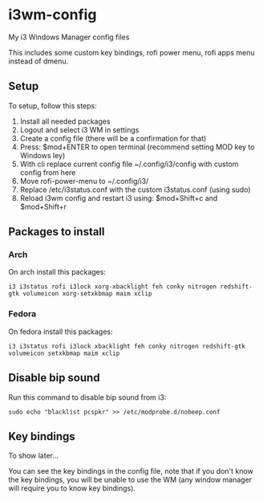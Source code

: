 # i3wm-config
My i3 Windows Manager config files

This includes some custom key bindings, rofi power menu, rofi apps menu instead of dmenu.

## Setup
To setup, follow this steps:

1.  Install all needed packages
2.  Logout and select i3 WM in settings
3.  Create a config file (there will be a confirmation for that)
4.  Press: $mod+ENTER to open terminal (recommend setting MOD key to Windows ley)
5.  With cli replace current config file ~/.config/i3/config with custom config from here
6.  Move rofi-power-menu to ~/.config/i3/
7.  Replace /etc/i3status.conf with the custom i3status.conf (using sudo)
8.  Reload i3wm config and restart i3 using: $mod+Shift+c and $mod+Shift+r

## Packages to install

### Arch
On arch install this packages:
```
i3 i3status rofi i3lock xorg-xbacklight feh conky nitrogen redshift-gtk volumeicon xorg-setxkbmap maim xclip
```

### Fedora
On fedora install this packages:
```
i3 i3status rofi i3lock xbacklight feh conky nitrogen redshift-gtk volumeicon setxkbmap maim xclip
```

## Disable bip sound
Run this command to disable bip sound from i3:
```
sudo echo "blacklist pcspkr" >> /etc/modprobe.d/nobeep.conf
```

## Key bindings
To show later...

You can see the key bindings in the config file, note that if you don't know the key bindings, you will be unable to use the WM (any window manager will require you to know key bindings).
